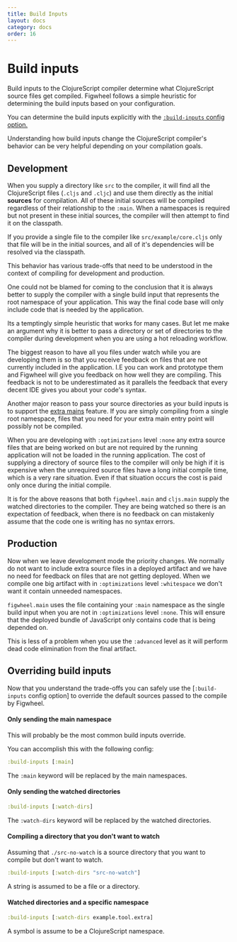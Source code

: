 ```yaml
---
title: Build Inputs
layout: docs
category: docs
order: 16
---
```


# Build inputs

<div class="lead-in"><p>Build inputs to the ClojureScript compiler
determine what ClojureScript source files get compiled. Figwheel
follows a simple heuristic for determining the build inputs based on
your configuration.</p>
You can determine the build inputs explicitly with the <a href="../config-options#build-inputs"><code>:build-inputs</code> config option.</a>
</div>

Understanding how build inputs change the ClojureScript compiler's
behavior can be very helpful depending on your compilation goals.

## Development

When you supply a directory like `src` to the compiler, it will find
all the ClojureScript files (`.cljs` and `.cljc`) and use them
directly as the initial **sources** for compilation. All of these
initial sources will be compiled regardless of their relationship to
the `:main`. When a namespaces is required but not present in these
initial sources, the compiler will then attempt to find it on the
classpath.

If you provide a single file to the compiler like
`src/example/core.cljs` only that file will be in the initial sources, and
all of it's dependencies will be resolved via the classpath.

This behavior has various trade-offs that need to be understood in the
context of compiling for development and production.

One could not be blamed for coming to the conclusion that it is always
better to supply the compiler with a single build input that
represents the root namespace of your application. This way the final
code base will only include code that is needed by the application.

Its a temptingly simple heuristic that works for many cases. But let
me make an argument why it is better to pass a directory or set of
directories to the compiler during development when you are using a
hot reloading workflow.

The biggest reason to have all you files under watch while you are
developing them is so that you receive feedback on files that are not
currently included in the application.  I.E you can work and prototype
them and Figwheel will give you feedback on how well they are
compiling. This feedback is not to be underestimated as it parallels
the feedback that every decent IDE gives you about your code's syntax.

Another major reason to pass your source directories as your build
inputs is to support the [extra mains](extra_mains) feature. If you
are simply compiling from a single root namespace, files that you need
for your extra main entry point will possibly not be compiled.

When you are developing with `:optimizations` level `:none` any extra
source files that are being worked on but are not required by the
running application will not be loaded in the running application. The
cost of supplying a directory of source files to the compiler will
only be high if it is expensive when the unrequired source files have
a long initial compile time, which is a very rare situation. Even if
that situation occurs the cost is paid only once during the initial
compile.

It is for the above reasons that both `figwheel.main` and `cljs.main`
supply the watched directories to the compiler. They are being watched
so there is an expectation of feedback, when there is no feedback on
can mistakenly assume that the code one is writing has no syntax
errors.

## Production

Now when we leave development mode the priority changes. We normally
do not want to include extra source files in a deployed artifact and
we have no need for feedback on files that are not getting
deployed. When we compile one big artifact with in `:optimizations`
level `:whitespace` we don't want it contain unneeded namespaces.

`figwheel.main` uses the file containing your `:main` namespace as the
single build input when you are not in `:optimizations` level
`:none`. This will ensure that the deployed bundle of JavaScript only
contains code that is being depended on.

This is less of a problem when you use the `:advanced` level as it
will perform dead code elimination from the final artifact.

## Overriding build inputs

Now that you understand the trade-offs you can safely use the
[`:build-inputs` config option] to override the default sources passed
to the compile by Figwheel.

#### Only sending the main namespace

This will probably be the most common build inputs override.

You can accomplish this with the following config:

```clojure
:build-inputs [:main]
```

The `:main` keyword will be replaced by the main namespaces.

#### Only sending the watched directories

```clojure
:build-inputs [:watch-dirs]
```

The `:watch-dirs` keyword will be replaced by the watched directories.

#### Compiling a directory that you don't want to watch

Assuming that `./src-no-watch` is a source directory that you want to
compile but don't want to watch.

```clojure
:build-inputs [:watch-dirs "src-no-watch"]
```

A string is assumed to be a file or a directory.

#### Watched directories and a specific namespace

```clojure
:build-inputs [:watch-dirs example.tool.extra]
```

A symbol is assume to be a ClojureScript namespace.



[build-inputs]: ../config-options#build-inputs













